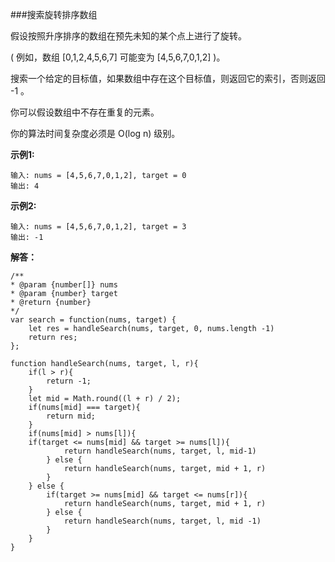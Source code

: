 ###搜索旋转排序数组

假设按照升序排序的数组在预先未知的某个点上进行了旋转。

( 例如，数组 [0,1,2,4,5,6,7] 可能变为 [4,5,6,7,0,1,2] )。

搜索一个给定的目标值，如果数组中存在这个目标值，则返回它的索引，否则返回 -1 。

你可以假设数组中不存在重复的元素。

你的算法时间复杂度必须是 O(log n) 级别。



**示例1:**

    输入: nums = [4,5,6,7,0,1,2], target = 0
    输出: 4

**示例2:**

    输入: nums = [4,5,6,7,0,1,2], target = 3
    输出: -1

**解答：**

    /**
    * @param {number[]} nums
    * @param {number} target
    * @return {number}
    */
    var search = function(nums, target) {
        let res = handleSearch(nums, target, 0, nums.length -1)
        return res;
    };

    function handleSearch(nums, target, l, r){
        if(l > r){
            return -1;
        }
        let mid = Math.round((l + r) / 2);
        if(nums[mid] === target){
            return mid;
        }
        if(nums[mid] > nums[l]){
        if(target <= nums[mid] && target >= nums[l]){
                return handleSearch(nums, target, l, mid-1)
            } else {
                return handleSearch(nums, target, mid + 1, r)
            }
        } else {
            if(target >= nums[mid] && target <= nums[r]){
                return handleSearch(nums, target, mid + 1, r)
            } else {
                return handleSearch(nums, target, l, mid -1)
            }
        }
    }